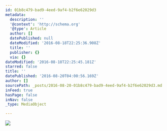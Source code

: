 ```yaml
---
id: 01b8c479-bad9-4eed-9af4-b2f6e62029d3
metadata:
  description: ''
  '@context': 'http://schema.org'
  '@type': Article
  author: []
  datePublished: null
  dateModified: '2016-08-18T22:25:36.908Z'
  title: ''
  publisher: {}
  via: {}
dateModified: '2016-08-18T22:25:45.181Z'
starred: false
title: ''
datePublished: '2016-08-20T04:00:56.169Z'
author: []
sourcePath: _posts/2016-08-20-01b8c479-bad9-4eed-9af4-b2f6e62029d3.md
inFeed: true
hasPage: false
inNav: false
_type: MediaObject

---
```

![](https://the-grid-user-content.s3-us-west-2.amazonaws.com/cb5ed398-bba5-4ad3-a0be-84f1b1093f58.jpg)
